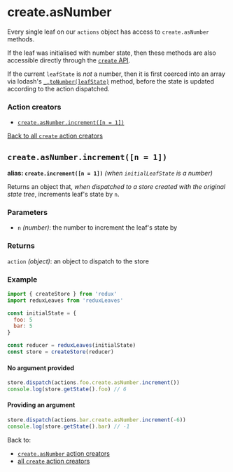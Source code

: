 # create.asNumber

Every single leaf on our `actions` object has access to `create.asNumber` methods.

If the leaf was initialised with number state, then these methods are also accessible directly through the [`create` API](https://github.com/richardcrng/redux-leaves/tree/master/docs/create).

If the current `leafState` is *not* a number, then it is first coerced into an array via lodash's [`_.toNumber(leafState)`](https://lodash.com/docs/4.17.11#toNumber) method, before the state is updated according to the action dispatched.

### Action creators
- [`create.asNumber.increment([n = 1])`](#createincrementn--1)

[Back to all `create` action creators](https://github.com/richardcrng/redux-leaves/tree/master/docs/create#action-creators)

## `create.asNumber.increment([n = 1])`
**alias: `create.increment([n = 1])`** *(when `initialLeafState` is a number)*

Returns an object that, *when dispatched to a store created with the original state tree*, increments leaf's state by `n`.

### Parameters
- `n` *(number)*: the number to increment the leaf's state by

### Returns
`action` *(object)*: an object to dispatch to the store

### Example
```js
import { createStore } from 'redux'
import reduxLeaves from 'reduxLeaves'

const initialState = {
  foo: 5
  bar: 5
}

const reducer = reduxLeaves(initialState)
const store = createStore(reducer)
```
#### No argument provided
```js
store.dispatch(actions.foo.create.asNumber.increment())
console.log(store.getState().foo) // 6
```
#### Providing an argument
```js
store.dispatch(actions.bar.create.asNumber.increment(-6))
console.log(store.getState().bar) // -1
```
Back to:
* [`create.asNumber` action creators](#action-creators)
* [all `create` action creators](https://github.com/richardcrng/redux-leaves/tree/master/docs/create#action-creators)